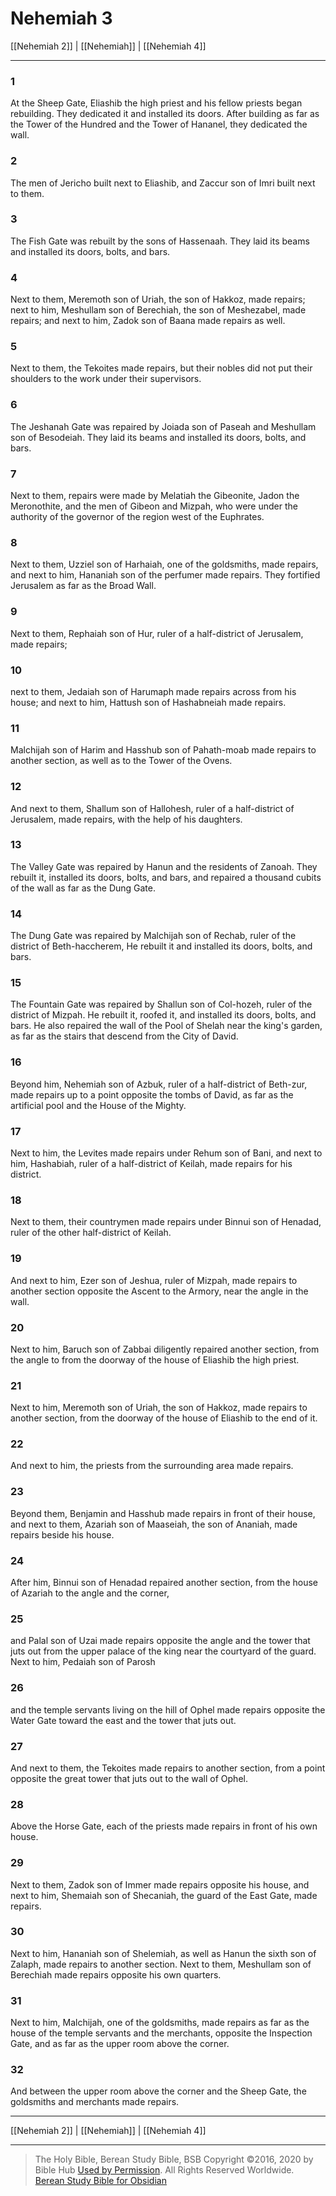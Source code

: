 # Nehemiah 3

[[Nehemiah 2]] | [[Nehemiah]] | [[Nehemiah 4]]

---

### 1
At the Sheep Gate, Eliashib the high priest and his fellow priests began rebuilding. They dedicated it and installed its doors. After building as far as the Tower of the Hundred and the Tower of Hananel, they dedicated the wall.

### 2
The men of Jericho built next to Eliashib, and Zaccur son of Imri built next to them.

### 3
The Fish Gate was rebuilt by the sons of Hassenaah. They laid its beams and installed its doors, bolts, and bars.

### 4
Next to them, Meremoth son of Uriah, the son of Hakkoz, made repairs; next to him, Meshullam son of Berechiah, the son of Meshezabel, made repairs; and next to him, Zadok son of Baana made repairs as well.

### 5
Next to them, the Tekoites made repairs, but their nobles did not put their shoulders to the work under their supervisors.

### 6
The Jeshanah Gate was repaired by Joiada son of Paseah and Meshullam son of Besodeiah. They laid its beams and installed its doors, bolts, and bars.

### 7
Next to them, repairs were made by Melatiah the Gibeonite, Jadon the Meronothite, and the men of Gibeon and Mizpah, who were under the authority of the governor of the region west of the Euphrates.

### 8
Next to them, Uzziel son of Harhaiah, one of the goldsmiths, made repairs, and next to him, Hananiah son of the perfumer made repairs. They fortified Jerusalem as far as the Broad Wall.

### 9
Next to them, Rephaiah son of Hur, ruler of a half-district of Jerusalem, made repairs;

### 10
next to them, Jedaiah son of Harumaph made repairs across from his house; and next to him, Hattush son of Hashabneiah made repairs.

### 11
Malchijah son of Harim and Hasshub son of Pahath-moab made repairs to another section, as well as to the Tower of the Ovens.

### 12
And next to them, Shallum son of Hallohesh, ruler of a half-district of Jerusalem, made repairs, with the help of his daughters.

### 13
The Valley Gate was repaired by Hanun and the residents of Zanoah. They rebuilt it, installed its doors, bolts, and bars, and repaired a thousand cubits of the wall as far as the Dung Gate.

### 14
The Dung Gate was repaired by Malchijah son of Rechab, ruler of the district of Beth-haccherem, He rebuilt it and installed its doors, bolts, and bars.

### 15
The Fountain Gate was repaired by Shallun son of Col-hozeh, ruler of the district of Mizpah. He rebuilt it, roofed it, and installed its doors, bolts, and bars. He also repaired the wall of the Pool of Shelah near the king's garden, as far as the stairs that descend from the City of David.

### 16
Beyond him, Nehemiah son of Azbuk, ruler of a half-district of Beth-zur, made repairs up to a point opposite the tombs of David, as far as the artificial pool and the House of the Mighty.

### 17
Next to him, the Levites made repairs under Rehum son of Bani, and next to him, Hashabiah, ruler of a half-district of Keilah, made repairs for his district.

### 18
Next to them, their countrymen made repairs under Binnui son of Henadad, ruler of the other half-district of Keilah.

### 19
And next to him, Ezer son of Jeshua, ruler of Mizpah, made repairs to another section opposite the Ascent to the Armory, near the angle in the wall.

### 20
Next to him, Baruch son of Zabbai diligently repaired another section, from the angle to from the doorway of the house of Eliashib the high priest.

### 21
Next to him, Meremoth son of Uriah, the son of Hakkoz, made repairs to another section, from the doorway of the house of Eliashib to the end of it.

### 22
And next to him, the priests from the surrounding area made repairs.

### 23
Beyond them, Benjamin and Hasshub made repairs in front of their house, and next to them, Azariah son of Maaseiah, the son of Ananiah, made repairs beside his house.

### 24
After him, Binnui son of Henadad repaired another section, from the house of Azariah to the angle and the corner,

### 25
and Palal son of Uzai made repairs opposite the angle and the tower that juts out from the upper palace of the king near the courtyard of the guard. Next to him, Pedaiah son of Parosh

### 26
and the temple servants living on the hill of Ophel made repairs opposite the Water Gate toward the east and the tower that juts out.

### 27
And next to them, the Tekoites made repairs to another section, from a point opposite the great tower that juts out to the wall of Ophel.

### 28
Above the Horse Gate, each of the priests made repairs in front of his own house.

### 29
Next to them, Zadok son of Immer made repairs opposite his house, and next to him, Shemaiah son of Shecaniah, the guard of the East Gate, made repairs.

### 30
Next to him, Hananiah son of Shelemiah, as well as Hanun the sixth son of Zalaph, made repairs to another section. Next to them, Meshullam son of Berechiah made repairs opposite his own quarters.

### 31
Next to him, Malchijah, one of the goldsmiths, made repairs as far as the house of the temple servants and the merchants, opposite the Inspection Gate, and as far as the upper room above the corner.

### 32
And between the upper room above the corner and the Sheep Gate, the goldsmiths and merchants made repairs.

---

[[Nehemiah 2]] | [[Nehemiah]] | [[Nehemiah 4]]

---

> The Holy Bible, Berean Study Bible, BSB
> Copyright &copy;2016, 2020 by Bible Hub
> [Used by Permission](https://berean.bible/terms.htm). All Rights Reserved Worldwide.
> [Berean Study Bible for Obsidian](https://github.com/gapmiss/berean-study-bible-for-obsidian)


